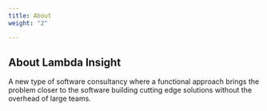 ```yaml
---
title: About
weight: "2"

---
```

## About Lambda Insight

A new type of software consultancy where a functional approach brings the problem closer to the software building cutting edge solutions without the overhead of large teams.
